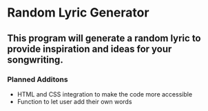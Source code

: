 Random Lyric Generator
======================

## This program will generate a random lyric to provide inspiration and ideas for your songwriting.

### Planned Additons
+ HTML and CSS integration to make the code more accessible
+ Function to let user add their own words
